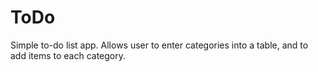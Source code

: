 # ToDo

Simple to-do list app. Allows user to enter categories into a table, and to add items to each category.
